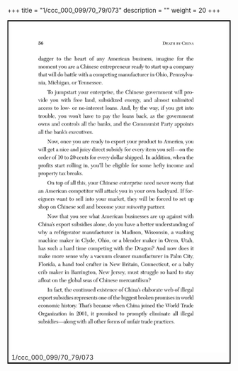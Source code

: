 +++
title = "1/ccc_000_099/70_79/073"
description = ""
weight = 20
+++

<table style="border:2px solid black;max-width:800px;max-height:800px;" 
><tr><td><img class="center-fit-jpg"
src="/jpg_/out_jpg_dbc_073.jpg"  >1/ccc_000_099/70_79/073</img></td></tr></table>